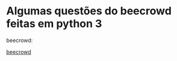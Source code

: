 # Algumas questões do beecrowd feitas em python 3

beecrowd: 

[beecrowd](https://www.beecrowd.com.br/judge/pt)
